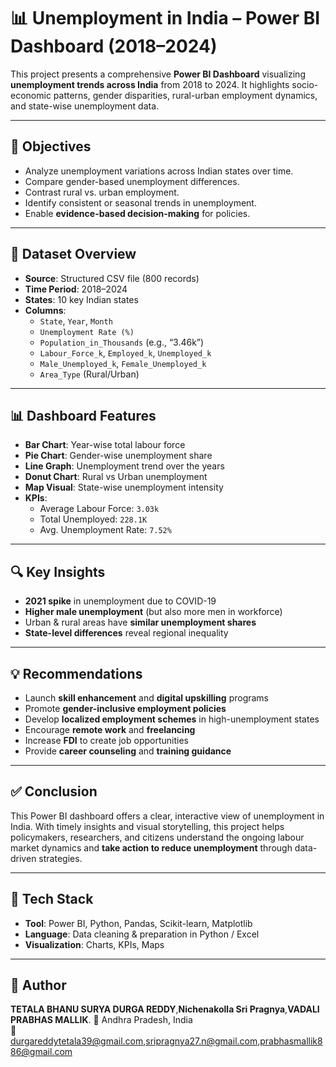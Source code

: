 # 📊 Unemployment in India – Power BI Dashboard (2018–2024)

This project presents a comprehensive **Power BI Dashboard** visualizing **unemployment trends across India** from 2018 to 2024. It highlights socio-economic patterns, gender disparities, rural-urban employment dynamics, and state-wise unemployment data.

---

## 🎯 Objectives

- Analyze unemployment variations across Indian states over time.
- Compare gender-based unemployment differences.
- Contrast rural vs. urban employment.
- Identify consistent or seasonal trends in unemployment.
- Enable **evidence-based decision-making** for policies.
---

## 📁 Dataset Overview

- **Source**: Structured CSV file (800 records)
- **Time Period**: 2018–2024
- **States**: 10 key Indian states
- **Columns**:
  - `State`, `Year`, `Month`
  - `Unemployment Rate (%)`
  - `Population_in_Thousands` (e.g., “3.46k”)
  - `Labour_Force_k`, `Employed_k`, `Unemployed_k`
  - `Male_Unemployed_k`, `Female_Unemployed_k`
  - `Area_Type` (Rural/Urban)

---

## 📊 Dashboard Features

- **Bar Chart**: Year-wise total labour force
- **Pie Chart**: Gender-wise unemployment share
- **Line Graph**: Unemployment trend over the years
- **Donut Chart**: Rural vs Urban unemployment
- **Map Visual**: State-wise unemployment intensity
- **KPIs**:
  - Average Labour Force: `3.03k`
  - Total Unemployed: `228.1K`
  - Avg. Unemployment Rate: `7.52%`

---

## 🔍 Key Insights

- **2021 spike** in unemployment due to COVID-19
- **Higher male unemployment** (but also more men in workforce)
- Urban & rural areas have **similar unemployment shares**
- **State-level differences** reveal regional inequality

---

## 💡 Recommendations

- Launch **skill enhancement** and **digital upskilling** programs
- Promote **gender-inclusive employment policies**
- Develop **localized employment schemes** in high-unemployment states
- Encourage **remote work** and **freelancing**
- Increase **FDI** to create job opportunities
- Provide **career counseling** and **training guidance**

---

## ✅ Conclusion

This Power BI dashboard offers a clear, interactive view of unemployment in India. With timely insights and visual storytelling, this project helps policymakers, researchers, and citizens understand the ongoing labour market dynamics and **take action to reduce unemployment** through data-driven strategies.

---

## 📌 Tech Stack

- **Tool**: Power BI, Python, Pandas, Scikit-learn, Matplotlib
- **Language**: Data cleaning & preparation in Python / Excel
- **Visualization**: Charts, KPIs, Maps

---

## 📎 Author

**TETALA BHANU SURYA DURGA REDDY**,**Nichenakolla Sri Pragnya**,**VADALI PRABHAS MALLIK**.
📍 Andhra Pradesh, India  
📧 durgareddytetala39@gmail.com,sripragnya27.n@gmail.com,prabhasmallik886@gmail.com
